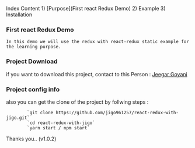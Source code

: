Index Content
    1) [Purpose](First react Redux Demo)
    2) Example
    3) Installation

### First react Redux Demo
    In this demo we will use the redux with react-redux static example for the learning purpose.

### Project Download
if you want to download this project,
contact to this Person : [Jeegar Goyani](https://www.linkedin.com/in/jeegar-goyani-b05965179/)

### Project config info
also you can get the clone of the project by follwing steps :

            `git clone https://github.com/jigo961257/react-redux-with-jigo.git`
            `cd react-redux-with-jigo`
            `yarn start / npm start`


Thanks you..
(v1.0.2)

